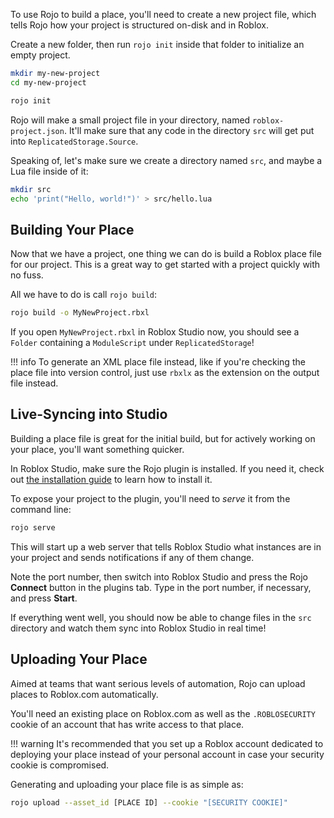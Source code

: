 To use Rojo to build a place, you'll need to create a new project file, which tells Rojo how your project is structured on-disk and in Roblox.

Create a new folder, then run `rojo init` inside that folder to initialize an empty project.

```sh
mkdir my-new-project
cd my-new-project

rojo init
```

Rojo will make a small project file in your directory, named `roblox-project.json`. It'll make sure that any code in the directory `src` will get put into `ReplicatedStorage.Source`.

Speaking of, let's make sure we create a directory named `src`, and maybe a Lua file inside of it:

```sh
mkdir src
echo 'print("Hello, world!")' > src/hello.lua
```

## Building Your Place
Now that we have a project, one thing we can do is build a Roblox place file for our project. This is a great way to get started with a project quickly with no fuss.

All we have to do is call `rojo build`:

```sh
rojo build -o MyNewProject.rbxl
```

If you open `MyNewProject.rbxl` in Roblox Studio now, you should see a `Folder` containing a `ModuleScript` under `ReplicatedStorage`!

!!! info
    To generate an XML place file instead, like if you're checking the place file into version control, just use `rbxlx` as the extension on the output file instead.

## Live-Syncing into Studio
Building a place file is great for the initial build, but for actively working on your place, you'll want something quicker.

In Roblox Studio, make sure the Rojo plugin is installed. If you need it, check out [the installation guide](installation) to learn how to install it.

To expose your project to the plugin, you'll need to _serve_ it from the command line:

```sh
rojo serve
```

This will start up a web server that tells Roblox Studio what instances are in your project and sends notifications if any of them change.

Note the port number, then switch into Roblox Studio and press the Rojo **Connect** button in the plugins tab. Type in the port number, if necessary, and press **Start**.

If everything went well, you should now be able to change files in the `src` directory and watch them sync into Roblox Studio in real time!

## Uploading Your Place
Aimed at teams that want serious levels of automation, Rojo can upload places to Roblox.com automatically.

You'll need an existing place on Roblox.com as well as the `.ROBLOSECURITY` cookie of an account that has write access to that place.

!!! warning
    It's recommended that you set up a Roblox account dedicated to deploying your place instead of your personal account in case your security cookie is compromised.

Generating and uploading your place file is as simple as:

```sh
rojo upload --asset_id [PLACE ID] --cookie "[SECURITY COOKIE]"
```
